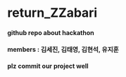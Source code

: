 # return_ZZabari
#### github repo about hackathon
#### members : 김세진, 김태영, 김현석, 유지훈
#### plz commit our project well
